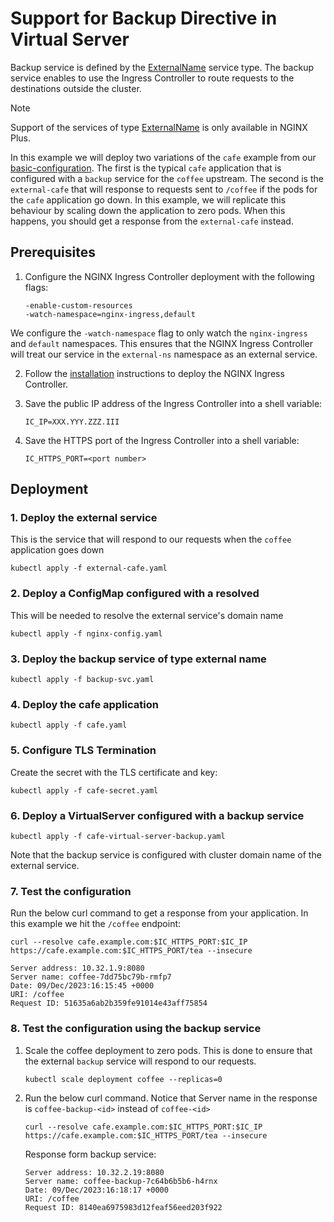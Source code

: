 # Support for Backup Directive in Virtual Server

Backup service is defined by the
[ExternalName](https://kubernetes.io/docs/concepts/services-networking/service/#externalname) service type.
The backup service enables to use the Ingress Controller to route requests to the destinations outside the cluster.

> [!NOTE]
> Support of the services of type [ExternalName](https://kubernetes.io/docs/concepts/services-networking/service/#externalname)
> is only available in NGINX Plus.

In this example we will deploy two variations of the `cafe` example from our [basic-configuration](/examples/custom-resources/basic-configuration).
The first is the typical `cafe` application that is configured with a `backup` service for the `coffee` upstream.
The second is the `external-cafe` that will response to requests sent to `/coffee` if the pods for the `cafe` application go down.
In this example, we will replicate this behaviour by scaling down the application to zero pods.
When this happens, you should get a response from the `external-cafe` instead.

## Prerequisites

1. Configure the NGINX Ingress Controller deployment with the following flags:
   ```shell
   -enable-custom-resources
   -watch-namespace=nginx-ingress,default
   ```
We configure the `-watch-namespace` flag to only watch the `nginx-ingress` and `default` namespaces.
This ensures that the NGINX Ingress Controller will treat our service in the `external-ns` namespace as an external service.

2. Follow the [installation](https://docs.nginx.com/nginx-ingress-controller/installation/installation-with-manifests/)
   instructions to deploy the NGINX Ingress Controller.

3. Save the public IP address of the Ingress Controller into a shell variable:

    ```shell
    IC_IP=XXX.YYY.ZZZ.III
    ```

4. Save the HTTPS port of the Ingress Controller into a shell variable:

    ```shell
    IC_HTTPS_PORT=<port number>
    ```

## Deployment

### 1. Deploy the external service

This is the service that will respond to our requests when the `coffee` application goes down

```shell
kubectl apply -f external-cafe.yaml
```

### 2. Deploy a ConfigMap configured with a resolved

This will be needed to resolve the external service's domain name

   ```shell
   kubectl apply -f nginx-config.yaml
   ```

### 3. Deploy the backup service of type external name

   ```shell
   kubectl apply -f backup-svc.yaml
   ```

### 4. Deploy the cafe application

   ```shell
   kubectl apply -f cafe.yaml
   ```

### 5. Configure TLS Termination

Create the secret with the TLS certificate and key:

   ```shell
   kubectl apply -f cafe-secret.yaml
   ```

### 6. Deploy a VirtualServer configured with a backup service

   ```shell
   kubectl apply -f cafe-virtual-server-backup.yaml
   ```

Note that the backup service is configured with cluster domain name of the external service.

### 7. Test the configuration

Run the below curl command to get a response from your application. In this example we hit the `/coffee` endpoint:

   ```shell
   curl --resolve cafe.example.com:$IC_HTTPS_PORT:$IC_IP https://cafe.example.com:$IC_HTTPS_PORT/tea --insecure
   ```

   ```shell
   Server address: 10.32.1.9:8080
   Server name: coffee-7dd75bc79b-rmfp7
   Date: 09/Dec/2023:16:15:45 +0000
   URI: /coffee
   Request ID: 51635a6ab2b359fe91014e43aff75854
   ```

### 8. Test the configuration using the backup service

1. Scale the coffee deployment to zero pods. This is done to ensure that the external `backup` service will respond to our requests.

   ```shell
   kubectl scale deployment coffee --replicas=0
   ```
2. Run the below curl command. Notice that Server name in the response is `coffee-backup-<id>` instead of `coffee-<id>`

   ```shell
   curl --resolve cafe.example.com:$IC_HTTPS_PORT:$IC_IP https://cafe.example.com:$IC_HTTPS_PORT/tea --insecure
   ``` 

   Response form backup service:

   ```shell
   Server address: 10.32.2.19:8080
   Server name: coffee-backup-7c64b6b5b6-h4rnx
   Date: 09/Dec/2023:16:18:17 +0000
   URI: /coffee
   Request ID: 8140ea6975983d12feaf56eed203f922
   ```

